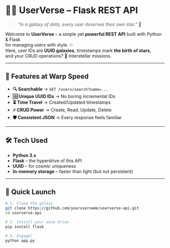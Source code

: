 # 🧑‍💻 UserVerse – Flask REST API

> _"In a galaxy of data, every user deserves their own star."_ 🌌

Welcome to **UserVerse** – a simple yet **powerful REST API** built with Python & Flask  
for managing users with style. ✨  
Here, user IDs are **UUID galaxies**, timestamps mark **the birth of stars**,  
and your CRUD operations? 🚀 Interstellar missions.

---

## 🌟 Features at Warp Speed
- **🔍 Searchable** → `GET /users/search?name=...`
- **🆔 Unique UUID IDs** → No boring incremental IDs
- **⏳ Time Travel** → Created/Updated timestamps
- **⚡ CRUD Power** → Create, Read, Update, Delete
- **🛡️ Consistent JSON** → Every response feels familiar

---

## 🛠️ Tech Used
- **Python 3.x**
- **Flask** – the hyperdrive of this API
- **UUID** – for cosmic uniqueness
- **In-memory storage** – faster than light (but not persistent)

---

## 🚀 Quick Launch
```bash
# 1. Clone the galaxy
git clone https://github.com/yourusername/userverse-api.git
cd userverse-api

# 2. Install your warp drive
pip install flask

# 3. Engage!
python app.py

